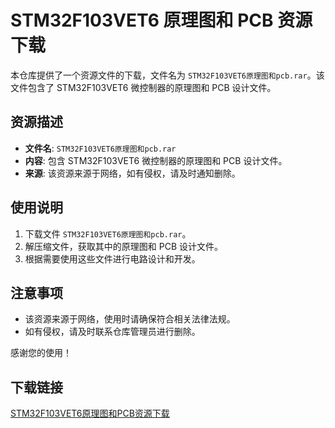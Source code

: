 # STM32F103VET6 原理图和 PCB 资源下载

本仓库提供了一个资源文件的下载，文件名为 `STM32F103VET6原理图和pcb.rar`。该文件包含了 STM32F103VET6 微控制器的原理图和 PCB 设计文件。

## 资源描述

- **文件名**: `STM32F103VET6原理图和pcb.rar`
- **内容**: 包含 STM32F103VET6 微控制器的原理图和 PCB 设计文件。
- **来源**: 该资源来源于网络，如有侵权，请及时通知删除。

## 使用说明

1. 下载文件 `STM32F103VET6原理图和pcb.rar`。
2. 解压缩文件，获取其中的原理图和 PCB 设计文件。
3. 根据需要使用这些文件进行电路设计和开发。

## 注意事项

- 该资源来源于网络，使用时请确保符合相关法律法规。
- 如有侵权，请及时联系仓库管理员进行删除。

感谢您的使用！

## 下载链接

[STM32F103VET6原理图和PCB资源下载](https://pan.quark.cn/s/0fac840b8470)